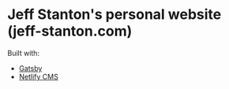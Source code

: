# Jeff Stanton's personal website (jeff-stanton.com)

Built with:
* [Gatsby](https://www.gatsbyjs.org/)
* [Netlify CMS](https://www.netlifycms.org)
